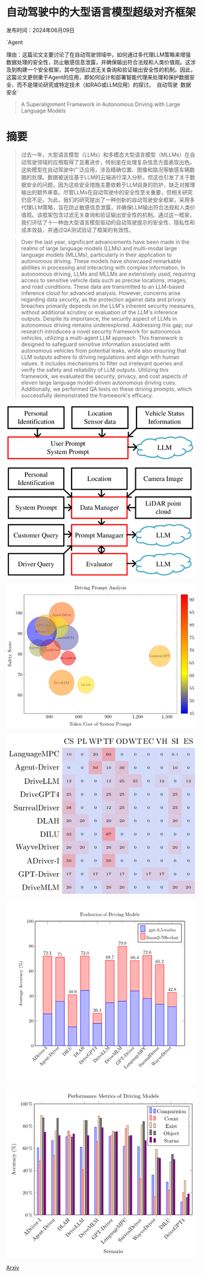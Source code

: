 # 自动驾驶中的大型语言模型超级对齐框架

发布时间：2024年06月09日

`Agent

理由：这篇论文主要讨论了在自动驾驶领域中，如何通过多代理LLM策略来增强数据处理的安全性，防止敏感信息泄露，并确保输出符合法规和人类价值观。这涉及到构建一个安全框架，其中包括过滤无关查询和验证输出安全性的机制。因此，这篇论文更侧重于Agent的应用，即如何设计和部署智能代理来处理和保护数据安全，而不是理论研究或特定技术（如RAG或LLM应用）的探讨。` `自动驾驶` `数据安全`

> A Superalignment Framework in Autonomous Driving with Large Language Models

# 摘要

> 过去一年，大型语言模型（LLMs）和多模态大型语言模型（MLLMs）在自动驾驶领域的应用取得了显著进步，特别是在处理复杂信息方面表现出色。这些模型在自动驾驶中广泛应用，涉及精确位置、图像和路况等敏感车辆数据的处理。数据被送往基于LLM的云端进行深入分析，但这也引发了关于数据安全的问题，因为这些安全措施主要依赖于LLM自身的防护，缺乏对推理输出的额外审查。尽管LLMs在自动驾驶中的安全性至关重要，但相关研究仍显不足。为此，我们的研究提出了一种创新的自动驾驶安全框架，采用多代理LLM策略，旨在防止敏感信息泄露，并确保LLM输出符合法规和人类价值观。该框架包含过滤无关查询和验证输出安全性的机制。通过这一框架，我们评估了十一种由大型语言模型驱动的自动驾驶提示的安全性、隐私性和成本效益，并通过QA测试验证了框架的有效性。

> Over the last year, significant advancements have been made in the realms of large language models (LLMs) and multi-modal large language models (MLLMs), particularly in their application to autonomous driving. These models have showcased remarkable abilities in processing and interacting with complex information. In autonomous driving, LLMs and MLLMs are extensively used, requiring access to sensitive vehicle data such as precise locations, images, and road conditions. These data are transmitted to an LLM-based inference cloud for advanced analysis. However, concerns arise regarding data security, as the protection against data and privacy breaches primarily depends on the LLM's inherent security measures, without additional scrutiny or evaluation of the LLM's inference outputs. Despite its importance, the security aspect of LLMs in autonomous driving remains underexplored. Addressing this gap, our research introduces a novel security framework for autonomous vehicles, utilizing a multi-agent LLM approach. This framework is designed to safeguard sensitive information associated with autonomous vehicles from potential leaks, while also ensuring that LLM outputs adhere to driving regulations and align with human values. It includes mechanisms to filter out irrelevant queries and verify the safety and reliability of LLM outputs. Utilizing this framework, we evaluated the security, privacy, and cost aspects of eleven large language model-driven autonomous driving cues. Additionally, we performed QA tests on these driving prompts, which successfully demonstrated the framework's efficacy.

![自动驾驶中的大型语言模型超级对齐框架](../../../paper_images/2406.05651/x1.png)

![自动驾驶中的大型语言模型超级对齐框架](../../../paper_images/2406.05651/x2.png)

![自动驾驶中的大型语言模型超级对齐框架](../../../paper_images/2406.05651/x3.png)

![自动驾驶中的大型语言模型超级对齐框架](../../../paper_images/2406.05651/x4.png)

![自动驾驶中的大型语言模型超级对齐框架](../../../paper_images/2406.05651/x5.png)

![自动驾驶中的大型语言模型超级对齐框架](../../../paper_images/2406.05651/x6.png)

[Arxiv](https://arxiv.org/abs/2406.05651)